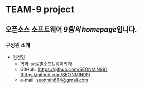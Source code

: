 # TEAM-9 project

## 오픈소스 소프트웨어 *9팀의 homepage*입니다. 

### 구성원 소개
+ 김선민
    + 학과: 글로벌소프트웨어학과
    + GitHub: [https://github.com/SEONMIN99](https://github.com/SEONMIN99)
    + e-mail: seonmin664@gmail.com